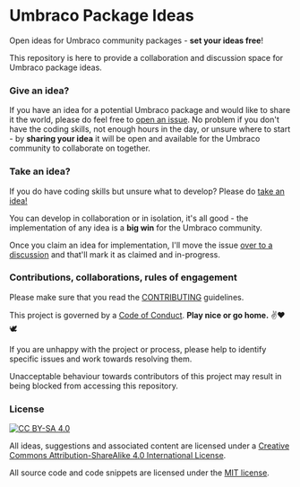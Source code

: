 # Umbraco Package Ideas

Open ideas for Umbraco community packages - **set your ideas free**!

This repository is here to provide a collaboration and discussion space for Umbraco package ideas.

### Give an idea?

If you have an idea for a potential Umbraco package and would like to share it the world, please do feel free to [open an issue](https://github.com/leekelleher/umbraco-package-ideas/issues). No problem if you don't have the coding skills, not enough hours in the day, or unsure where to start - by **sharing your idea** it will be open and available for the Umbraco community to collaborate on together.


### Take an idea?

If you do have coding skills but unsure what to develop? Please do [take an idea!](https://github.com/leekelleher/umbraco-package-ideas/issues)

You can develop in collaboration or in isolation, it's all good - the implementation of any idea is a **big win** for the Umbraco community.

Once you claim an idea for implementation, I'll move the issue [over to a discussion](https://github.com/leekelleher/umbraco-package-ideas/discussions) and that'll mark it as claimed and in-progress.


### Contributions, collaborations, rules of engagement

Please make sure that you read the [CONTRIBUTING](CONTRIBUTING.md) guidelines.

This project is governed by a [Code of Conduct](CODE_OF_CONDUCT.md). **Play nice or go home.** :v::heart::dove:

If you are unhappy with the project or process, please help to identify specific issues and work towards resolving them.

Unacceptable behaviour towards contributors of this project may result in being blocked from accessing this repository.


### License
	
[![CC BY-SA 4.0](https://i.creativecommons.org/l/by-sa/4.0/88x31.png)](http://creativecommons.org/licenses/by-sa/4.0/)

All ideas, suggestions and associated content are licensed under a [Creative Commons Attribution-ShareAlike 4.0 International License](http://creativecommons.org/licenses/by-sa/4.0/).

All source code and code snippets are licensed under the [MIT license](https://opensource.org/licenses/MIT).
